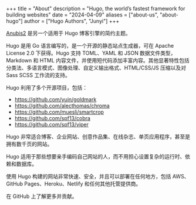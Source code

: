 +++
title = "About"
description = "Hugo, the world’s fastest framework for building websites"
date = "2024-04-09"
aliases = ["about-us", "about-hugo"]
author = ["Hugo Authors", "Junyi"]
+++

[Anubis2](https://github.com/Junyi-99/hugo-theme-anubis2) 是另一个适用于 Hugo 博客引擎的简约主题。

Hugo 是用 Go 语言编写的，是一个开源的静态站点生成器，可在 Apache License 2.0 下获得。Hugo 支持 TOML、YAML 和 JSON 数据文件类型，Markdown 和 HTML 内容文件，并使用短代码添加丰富内容。其他显著特性包括分类法、多语言模式、图像处理、自定义输出格式、HTML/CSS/JS 压缩以及对 Sass SCSS 工作流的支持。

Hugo 利用了多个开源项目，包括：

* <https://github.com/yuin/goldmark>
* <https://github.com/alecthomas/chroma>
* <https://github.com/muesli/smartcrop>
* <https://github.com/spf13/cobra>
* <https://github.com/spf13/viper>

Hugo 非常适合博客、企业网站、创意作品集、在线杂志、单页应用程序，甚至是拥有数千页的网站。

Hugo 适用于那些想要亲手编码自己网站的人，而不用担心设置复杂的运行时、依赖和数据库。

使用 Hugo 构建的网站非常快速、安全，并且可以部署在任何地方，包括 AWS、GitHub Pages、Heroku、Netlify 和任何其他托管提供商。

在 GitHub 上了解更多并贡献。
